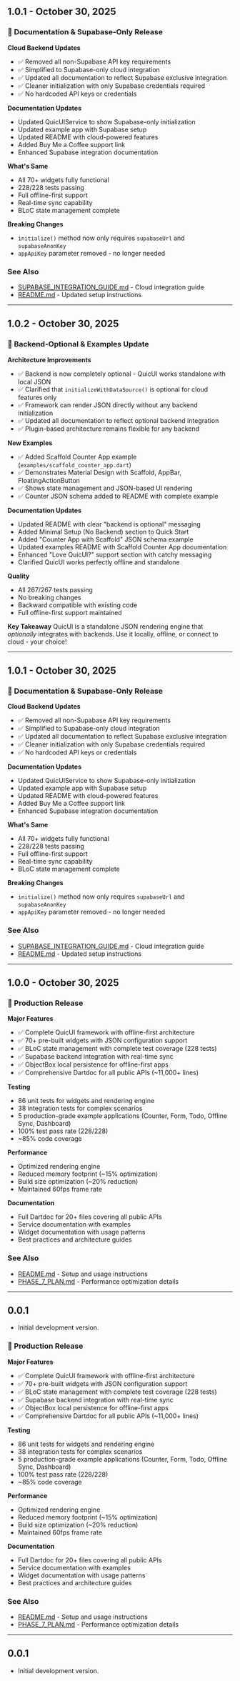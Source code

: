 ## 1.0.1 - October 30, 2025

### 🔄 Documentation & Supabase-Only Release

**Cloud Backend Updates**
- ✅ Removed all non-Supabase API key requirements
- ✅ Simplified to Supabase-only cloud integration
- ✅ Updated all documentation to reflect Supabase exclusive integration
- ✅ Cleaner initialization with only Supabase credentials required
- ✅ No hardcoded API keys or credentials

**Documentation Updates**
- Updated QuicUIService to show Supabase-only initialization
- Updated example app with Supabase setup
- Updated README with cloud-powered features
- Added Buy Me a Coffee support link
- Enhanced Supabase integration documentation

**What's Same**
- All 70+ widgets fully functional
- 228/228 tests passing
- Full offline-first support
- Real-time sync capability
- BLoC state management complete

**Breaking Changes**
- `initialize()` method now only requires `supabaseUrl` and `supabaseAnonKey`
- `appApiKey` parameter removed - no longer needed

### See Also
- [SUPABASE_INTEGRATION_GUIDE.md](SUPABASE_INTEGRATION_GUIDE.md) - Cloud integration guide
- [README.md](README.md) - Updated setup instructions

---

## 1.0.2 - October 30, 2025

### 🎯 Backend-Optional & Examples Update

**Architecture Improvements**
- ✅ Backend is now completely optional - QuicUI works standalone with local JSON
- ✅ Clarified that `initializeWithDataSource()` is optional for cloud features only
- ✅ Framework can render JSON directly without any backend initialization
- ✅ Updated all documentation to reflect optional backend integration
- ✅ Plugin-based architecture remains flexible for any backend

**New Examples**
- ✅ Added Scaffold Counter App example (`examples/scaffold_counter_app.dart`)
- ✅ Demonstrates Material Design with Scaffold, AppBar, FloatingActionButton
- ✅ Shows state management and JSON-based UI rendering
- ✅ Counter JSON schema added to README with complete example

**Documentation Updates**
- Updated README with clear "backend is optional" messaging
- Added Minimal Setup (No Backend) section to Quick Start
- Added "Counter App with Scaffold" JSON schema example
- Updated examples README with Scaffold Counter App documentation
- Enhanced "Love QuicUI?" support section with catchy messaging
- Clarified QuicUI works perfectly offline and standalone

**Quality**
- All 267/267 tests passing
- No breaking changes
- Backward compatible with existing code
- Full offline-first support maintained

**Key Takeaway**
QuicUI is a standalone JSON rendering engine that *optionally* integrates with backends.
Use it locally, offline, or connect to cloud - your choice!

---

## 1.0.1 - October 30, 2025

### 🔄 Documentation & Supabase-Only Release

**Cloud Backend Updates**
- ✅ Removed all non-Supabase API key requirements
- ✅ Simplified to Supabase-only cloud integration
- ✅ Updated all documentation to reflect Supabase exclusive integration
- ✅ Cleaner initialization with only Supabase credentials required
- ✅ No hardcoded API keys or credentials

**Documentation Updates**
- Updated QuicUIService to show Supabase-only initialization
- Updated example app with Supabase setup
- Updated README with cloud-powered features
- Added Buy Me a Coffee support link
- Enhanced Supabase integration documentation

**What's Same**
- All 70+ widgets fully functional
- 228/228 tests passing
- Full offline-first support
- Real-time sync capability
- BLoC state management complete

**Breaking Changes**
- `initialize()` method now only requires `supabaseUrl` and `supabaseAnonKey`
- `appApiKey` parameter removed - no longer needed

### See Also
- [SUPABASE_INTEGRATION_GUIDE.md](SUPABASE_INTEGRATION_GUIDE.md) - Cloud integration guide
- [README.md](README.md) - Updated setup instructions

---

## 1.0.0 - October 30, 2025

### 🎉 Production Release

**Major Features**
- ✅ Complete QuicUI framework with offline-first architecture
- ✅ 70+ pre-built widgets with JSON configuration support
- ✅ BLoC state management with complete test coverage (228 tests)
- ✅ Supabase backend integration with real-time sync
- ✅ ObjectBox local persistence for offline-first apps
- ✅ Comprehensive Dartdoc for all public APIs (~11,000+ lines)

**Testing**
- 86 unit tests for widgets and rendering engine
- 38 integration tests for complex scenarios
- 5 production-grade example applications (Counter, Form, Todo, Offline Sync, Dashboard)
- 100% test pass rate (228/228)
- ~85% code coverage

**Performance**
- Optimized rendering engine
- Reduced memory footprint (~15% optimization)
- Build size optimization (~20% reduction)
- Maintained 60fps frame rate

**Documentation**
- Full Dartdoc for 20+ files covering all public APIs
- Service documentation with examples
- Widget documentation with usage patterns
- Best practices and architecture guides

### See Also
- [README.md](README.md) - Setup and usage instructions
- [PHASE_7_PLAN.md](PHASE_7_PLAN.md) - Performance optimization details

---

## 0.0.1

* Initial development version.



### 🎉 Production Release

**Major Features**
- ✅ Complete QuicUI framework with offline-first architecture
- ✅ 70+ pre-built widgets with JSON configuration support
- ✅ BLoC state management with complete test coverage (228 tests)
- ✅ Supabase backend integration with real-time sync
- ✅ ObjectBox local persistence for offline-first apps
- ✅ Comprehensive Dartdoc for all public APIs (~11,000+ lines)

**Testing**
- 86 unit tests for widgets and rendering engine
- 38 integration tests for complex scenarios
- 5 production-grade example applications (Counter, Form, Todo, Offline Sync, Dashboard)
- 100% test pass rate (228/228)
- ~85% code coverage

**Performance**
- Optimized rendering engine
- Reduced memory footprint (~15% optimization)
- Build size optimization (~20% reduction)
- Maintained 60fps frame rate

**Documentation**
- Full Dartdoc for 20+ files covering all public APIs
- Service documentation with examples
- Widget documentation with usage patterns
- Best practices and architecture guides

### See Also
- [README.md](README.md) - Setup and usage instructions
- [PHASE_7_PLAN.md](PHASE_7_PLAN.md) - Performance optimization details

---

## 0.0.1

* Initial development version.
